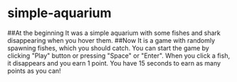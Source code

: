 # simple-aquarium
##At the beginning
It was a simple aquarium with some fishes and shark disappearing when you hover them.
##Now
It is a game with randomly spawning fishes, which you should catch. You can start the game by clicking "Play" button or pressing "Space" or "Enter". 
When you click a fish, it disappears and you earn 1 point. You have 15 seconds to earn as many points as you can!
